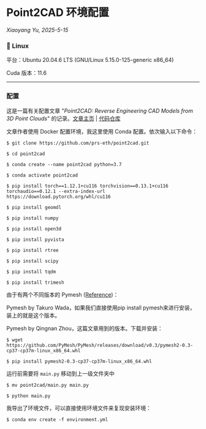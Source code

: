 # Point2CAD 环境配置

*Xiaoyang Yu, 2025-5-15*

### 🐧 Linux

平台：Ubuntu 20.04.6 LTS (GNU/Linux 5.15.0-125-generic x86_64)

Cuda 版本：11.6

---

### 配置

这是一篇有关配置文章 "*Point2CAD: Reverse Engineering CAD Models from 3D Point Clouds*" 的记录。[文章主页](https://www.obukhov.ai/point2cad.html) | [代码仓库](https://github.com/prs-eth/point2cad)

文章作者使用 Docker 配置环境，我这里使用 Conda 配置。依次输入以下命令：


    $ git clone https://github.com/prs-eth/point2cad.git

    $ cd point2cad

    $ conda create --name point2cad python=3.7

    $ conda activate point2cad

    $ pip install torch==1.12.1+cu116 torchvision==0.13.1+cu116 torchaudio==0.12.1 --extra-index-url https://download.pytorch.org/whl/cu116

    $ pip install geomdl

    $ pip install numpy

    $ pip install open3d

    $ pip install pyvista

    $ pip install rtree

    $ pip install scipy

    $ pip install tqdm

    $ pip install trimesh

由于有两个不同版本的 Pymesh ([Reference](https://www.jianshu.com/p/c776aaca8570))：

Pymesh by Takuro Wada，如果我们直接使用pip install pymesh来进行安装，装上的就是这个版本。

Pymesh by Qingnan Zhou，这篇文章用到的版本。下载并安装：


    $ wget https://github.com/PyMesh/PyMesh/releases/download/v0.3/pymesh2-0.3-cp37-cp37m-linux_x86_64.whl

    $ pip install pymesh2-0.3-cp37-cp37m-linux_x86_64.whl

运行前需要将 `main.py` 移动到上一级文件夹中


    $ mv point2cad/main.py main.py

    $ python main.py

我导出了环境文件，可以直接使用环境文件来复现安装环境：


    $ conda env create -f environment.yml
